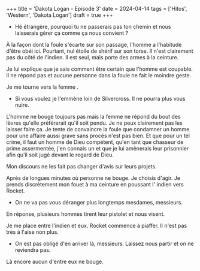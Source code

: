 +++
title = 'Dakota Logan - Episode 3'
date = 2024-04-14
tags = ['Hitos', 'Western', 'Dakota Logan']
draft = true
+++

- Hé étrangère, pourquoi tu ne passerais pas ton chemin et nous laisserais gérer ça comme ça nous convient ?

À la façon dont la foule s'écarte sur son passage, l'homme a l'habitude d'être obéi ici. Pourtant, nul étoile de shérif sur son torse. Il n'est clairement pas du côté de l'indien. Il est seul, mais porte des armes à la ceinture.

Je lui explique que je sais comment être certain que l'homme est coupable. Il ne répond pas et aucune personne dans la foule ne fait le moindre geste.

Je me tourne vers la femme .
- Si vous voulez je l'emmène loin de Silvercross. Il ne pourra plus vous nuire.

L'homme ne bouge toujours pas mais la femme ne répond du bout des lèvres qu'elle préférerait qu'il soit pendu.
Je ne peux clairement pas les laisser faire ça. Je tente de convaincre la foule que condamner un homme pour une affaire aussi grave sans procès n'est pas bien. Et que pour un tel crime, il faut un homme de Dieu compétent, qu'en tant que chasseur de prime assermentée, j'en connais un et que je lui amènerais leur prisonnier afin qu'il soit jugé devant le regard de Dieu.

Mon discours ne les fait pas changer d'avis sur leurs projets.

Après de longues minutes où personne ne bouge. Je choisis d'agir.
Je prends discrètement mon fouet à ma ceinture en poussant l' indien vers Rocket.
- On ne va pas vous déranger plus longtemps mesdames, messieurs.

En réponse, plusieurs hommes tirent leur pistolet et nous visent.

Je me place entre l'indien et eux. Rocket commence à piaffer. Il n'est pas très à l'aise non plus.
- On est pas obligé d'en arriver là, messieurs. Laissez nous partir et on ne reviendra pas.

Là encore aucun d'entre eux ne bouge.